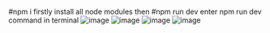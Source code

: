 #npm i
firstly install all node modules
then
#npm run dev
enter npm run dev command in terminal
![image](https://github.com/IPSCODER/alemeno-assignment/assets/88920922/93511c12-070c-4fc9-9bd3-3c7f45c03ca4)
![image](https://github.com/IPSCODER/alemeno-assignment/assets/88920922/5459826b-bcf5-402c-aa5b-380967d93269)
![image](https://github.com/IPSCODER/alemeno-assignment/assets/88920922/d956b170-0f24-44a0-a565-76d756c94db4)
![image](https://github.com/IPSCODER/alemeno-assignment/assets/88920922/627382cb-9078-4b3e-bd15-b3625cb89a87)



